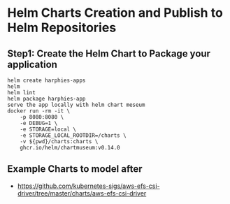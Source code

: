 # Helm Charts Creation and Publish to Helm Repositories

## Step1: Create the Helm Chart to Package your application
```
helm create harphies-apps
helm 
helm lint
helm package harphies-app
serve the app locally with helm chart meseum
docker run -rm -it \
    -p 8080:8080 \
    -e DEBUG=1 \
    -e STORAGE=local \
    -e STORAGE_LOCAL_ROOTDIR=/charts \
    -v ${pwd}/charts:charts \
    ghcr.io/helm/chartmuseum:v0.14.0
```

## Example Charts to model after

- https://github.com/kubernetes-sigs/aws-efs-csi-driver/tree/master/charts/aws-efs-csi-driver